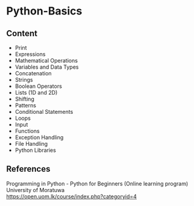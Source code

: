 # Python-Basics
## Content
- Print
- Expressions
- Mathematical Operations
- Variables and Data Types
- Concatenation
- Strings
- Boolean Operators
- Lists (1D and 2D)
- Shifting
- Patterns
- Conditional Statements
- Loops
- Input
- Functions
- Exception Handling
- File Handling
- Python Libraries

## References
Programming in Python - Python for Beginners (Online learning program) <br>
University of Moratuwa <br>
https://open.uom.lk/course/index.php?categoryid=4
